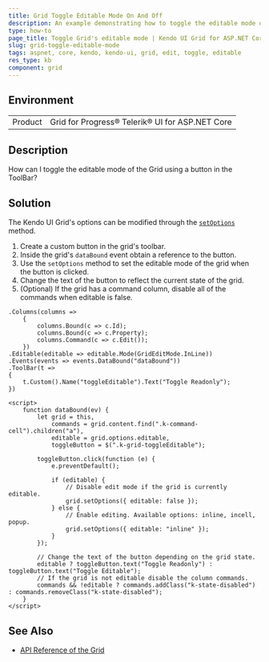 ```yaml
---
title: Grid Toggle Editable Mode On And Off
description: An example demonstrating how to toggle the editable mode of the Kendo UI Grid for ASP.NET Core using a ToolBar button
type: how-to
page_title: Toggle Grid's editable mode | Kendo UI Grid for ASP.NET Core
slug: grid-toggle-editable-mode
tags: aspnet, core, kendo, kendo-ui, grid, edit, toggle, editable
res_type: kb
component: grid
---
```


## Environment

<table>
 <tr>
  <td>Product</td>
  <td>Grid for Progress® Telerik® UI for ASP.NET Core</td>
 </tr>
</table>

## Description

How can I toggle the editable mode of the Grid using a button in the ToolBar?

## Solution

The Kendo UI Grid's options can be modified through the [`setOptions`](https://docs.telerik.com/kendo-ui/api/javascript/ui/grid/methods/setoptions) method.

1. Create a custom button in the grid's toolbar.
1. Inside the grid's `dataBound` event obtain a reference to the button.
1. Use the `setOptions` method to set the editable mode of the grid when the button is clicked.
1. Change the text of the button to reflect the current state of the grid.
1. (Optional) If the grid has a command column, disable all of the commands when editable is false.

```
.Columns(columns =>
    {
        columns.Bound(c => c.Id);
        columns.Bound(c => c.Property);
        columns.Command(c => c.Edit());
    })
.Editable(editable => editable.Mode(GridEditMode.InLine))
.Events(events => events.DataBound("dataBound"))
.ToolBar(t =>
{
    t.Custom().Name("toggleEditable").Text("Toggle Readonly");
})

<script>
    function dataBound(ev) {
        let grid = this,
            commands = grid.content.find(".k-command-cell").children("a"),
            editable = grid.options.editable,
            toggleButton = $(".k-grid-toggleEditable");

        toggleButton.click(function (e) {
            e.preventDefault();

            if (editable) {
                // Disable edit mode if the grid is currently editable.
                grid.setOptions({ editable: false });
            } else {
                // Enable editing. Available options: inline, incell, popup. 
                grid.setOptions({ editable: "inline" });
            }
        });

        // Change the text of the button depending on the grid state.
        editable ? toggleButton.text("Toggle Readonly") : toggleButton.text("Toggle Editable");
        // If the grid is not editable disable the column commands.
        commands && !editable ? commands.addClass("k-state-disabled") : commands.removeClass("k-state-disabled");
    }
</script>
```

## See Also

* [API Reference of the Grid](https://docs.telerik.com/kendo-ui/api/javascript/ui/grid)